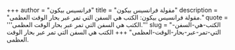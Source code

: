 +++
author = "فرانسيس بيكون"
title = "مقولة فرانسيس بيكون"
description = "مقولة فرانسيس بيكون: الكتب هي السفن التي تمر عبر بحار الوقت العظمى."
quote = '''الكتب هي السفن التي تمر عبر بحار الوقت العظمى.''' 
slug = "الكتب-هي-السفن-التي-تمر-عبر-بحار-الوقت-العظمى"
+++
الكتب هي السفن التي تمر عبر بحار الوقت العظمى.
